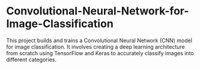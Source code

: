 # Convolutional-Neural-Network-for-Image-Classification
This project builds and trains a Convolutional Neural Network (CNN) model for image classification. It involves creating a deep learning architecture from scratch using TensorFlow and Keras to accurately classify images into different categories.

